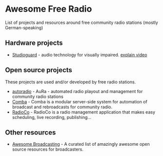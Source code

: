 # Awesome Free Radio

List of projects and resources around free community radio stations (mostly German-speaking)

## Hardware projects

* [Studioguard](studioguard.eu) - audio technology for visually impaired. [explain video](https://www.youtube.com/watch?v=CKWSHuKffW4)

## Open source projects

These projects are used and/or developed by free radio stations.

* [autoradio](https://gitlab.servus.at/autoradio) - AuRa - automated radio playout and management for community radio stations
* [Comba](https://github.com/FreieRadios/comba) - Comba is a modular server-side system for automation of broadcast and rebroadcasts for community radio.
* [RadioCo](https://github.com/RadioCorax/radioco) - RadioCo is a radio management application that makes easy scheduling, live recording, publishing...

## Other resources

* [Awesome Broadcasting](https://github.com/ebu/awesome-broadcasting) - A curated list of amazingly awesome open source resources for broadcasters.



